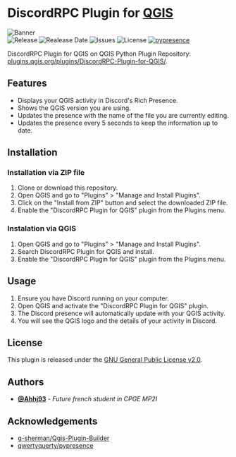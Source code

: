 # DiscordRPC Plugin for [QGIS](https://github.com/qgis/QGIS)
![Banner](https://github.com/Ahhj93/DiscordRPC-Plugin-for-QGIS/assets/69793084/449a07f8-d80f-44d7-84ca-2db4be9ad10d)
<br>
![Release](https://img.shields.io/github/v/release/Ahhj93/DiscordRPC-Plugin-for-QGIS?style=flat-square)
![Realease Date](https://img.shields.io/github/release-date/Ahhj93/DiscordRPC-Plugin-for-QGIS?style=flat-square)
![Issues](https://img.shields.io/github/issues/Ahhj93/DiscordRPC-Plugin-for-QGIS?style=flat-square)
![License](https://img.shields.io/github/license/Ahhj93/DiscordRPC-Plugin-for-QGIS?style=flat-square)
[![pypresence](https://img.shields.io/badge/using-pypresence-00bb88.svg?style=flat-square&logo=discord&logoWidth=20)](https://github.com/qwertyquerty/pypresence)

DiscordRPC Plugin for QGIS on QGIS Python Plugin Repository: [plugins.qgis.org/plugins/DiscordRPC-Plugin-for-QGIS/](https://plugins.qgis.org/plugins/DiscordRPC-Plugin-for-QGIS/).

## Features
- Displays your QGIS activity in Discord's Rich Presence.
- Shows the QGIS version you are using.
- Updates the presence with the name of the file you are currently editing.
- Updates the presence every 5 seconds to keep the information up to date.

## Installation
### Installation via ZIP file
1. Clone or download this repository.
2. Open QGIS and go to "Plugins" > "Manage and Install Plugins".
3. Click on the "Install from ZIP" button and select the downloaded ZIP file.
4. Enable the "DiscordRPC Plugin for QGIS" plugin from the Plugins menu.

### Instalation via QGIS
1. Open QGIS and go to "Plugins" > "Manage and Install Plugins".
2. Search DiscordRPC Plugin for QGIS and install.
3. Enable the "DiscordRPC Plugin for QGIS" plugin from the Plugins menu.

## Usage
1. Ensure you have Discord running on your computer.
2. Open QGIS and activate the "DiscordRPC Plugin for QGIS" plugin.
3. The Discord presence will automatically update with your QGIS activity.
4. You will see the QGIS logo and the details of your activity in Discord.

## License
This plugin is released under the [GNU General Public License v2.0](LICENSE).

## Authors
* [**@Ahhj93**](https://github.com/Ahhj93) - *Future french student in CPGE MP2I*

## Acknowledgements
* [g-sherman/Qgis-Plugin-Builder](https://github.com/g-sherman/Qgis-Plugin-Builder)
* [qwertyquerty/pypresence](https://github.com/qwertyquerty/pypresence/)
